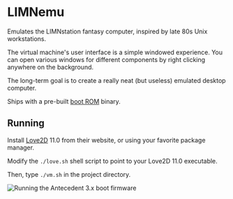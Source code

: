 # LIMNemu

Emulates the LIMNstation fantasy computer, inspired by late 80s Unix workstations.

The virtual machine's user interface is a simple windowed experience. You can open various windows for different components by right clicking anywhere on the background.

The long-term goal is to create a really neat (but useless) emulated desktop computer.

Ships with a pre-built [boot ROM](https://github.com/limnarch/a3x) binary.

## Running

Install [Love2D](https://love2d.org/) 11.0 from their website, or using your favorite package manager.

Modify the `./love.sh` shell script to point to your Love2D 11.0 executable.

Then, type `./vm.sh` in the project directory.

![Running the Antecedent 3.x boot firmware](https://i.imgur.com/RkW6RG8.png)

